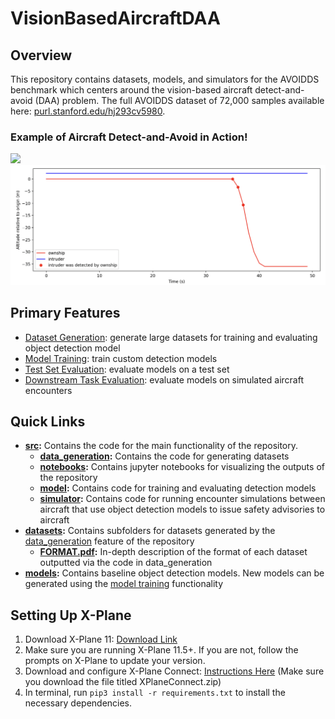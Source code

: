 # VisionBasedAircraftDAA

## Overview
This repository contains datasets, models, and simulators for the AVOIDDS benchmark which centers around the vision-based aircraft detect-and-avoid (DAA) problem. The full AVOIDDS dataset of 72,000 samples available here: [purl.stanford.edu/hj293cv5980](https://purl.stanford.edu/hj293cv5980).

### Example of Aircraft Detect-and-Avoid in Action!
![](./example.gif)
![](./examplegraph.png)

## Primary Features
* [Dataset Generation](./src/data_generation/): generate large datasets for training and evaluating object detection model
* [Model Training](./src/model/): train custom detection models
* [Test Set Evaluation](./src/model/): evaluate models on a test set
* [Downstream Task Evaluation](./src/simulator/): evaluate models on simulated aircraft encounters

## Quick Links
* **[src](./src/):** Contains the code for the main functionality of the repository. 
    * **[data_generation](./src/data_generation/):** Contains the code for generating datasets
    * **[notebooks](./src/notebooks/):** Contains jupyter notebooks for visualizing the outputs of the repository 
    * **[model](./src/model/):** Contains code for training and evaluating detection models
    * **[simulator](./src/simulator/):** Contains code for running encounter simulations between aircraft that use object detection models to issue safety advisories to aircraft
* **[datasets](./datasets/):** Contains subfolders for datasets generated by the [data_generation](src/data_generation/) feature of the repository
    * **[FORMAT.pdf](datasets/FORMAT.pdf):** In-depth description of the format of each dataset outputted via the code in data_generation
* **[models](./models/):** Contains baseline object detection models. New models can be generated using the [model training](./src/model/) functionality


## Setting Up X-Plane
1. Download X-Plane 11: [Download Link](https://www.x-plane.com/desktop/try-it/older/)
2. Make sure you are running X-Plane 11.5+. If you are not, follow the prompts on X-Plane to update your version.
3. Download and configure X-Plane Connect: [Instructions Here](https://github.com/nasa/XPlaneConnect) (Make sure you download the file titled XPlaneConnect.zip)
4. In terminal, run `pip3 install -r requirements.txt` to install the necessary dependencies. 